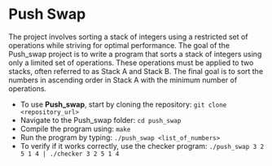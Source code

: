 
<body>
  <div class="container">
    <h1>Push Swap</h1>
    <p>
      The project involves sorting a stack of integers using a restricted set of operations while striving for optimal performance.
      The goal of the Push_swap project is to write a program that sorts a stack of integers using only a limited set of operations.
      These operations must be applied to two stacks, often referred to as Stack A and Stack B. The final goal is to sort the numbers
      in ascending order in Stack A with the minimum number of operations.
    </p>
    <ul>
      <li>To use <strong>Push_swap</strong>, start by cloning the repository: <code>git clone &lt;repository_url&gt;</code></li>
      <li>Navigate to the Push_swap folder: <code>cd push_swap</code></li>
      <li>Compile the program using: <code>make</code></li>
      <li>Run the program by typing: <code>./push_swap &lt;list_of_numbers&gt;</code></li>
      <li>To verify if it works correctly, use the checker program: <code>./push_swap 3 2 5 1 4 | ./checker 3 2 5 1 4</code></li>
    </ul>
  </div>
</body>
</html>
